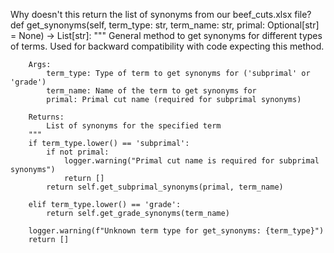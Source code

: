 
Why doesn't this return the list of synonyms from our beef_cuts.xlsx file?
    def get_synonyms(self, term_type: str, term_name: str, primal: Optional[str] = None) -> List[str]:
        """
        General method to get synonyms for different types of terms.
        Used for backward compatibility with code expecting this method.
        
        Args:
            term_type: Type of term to get synonyms for ('subprimal' or 'grade')
            term_name: Name of the term to get synonyms for
            primal: Primal cut name (required for subprimal synonyms)
            
        Returns:
            List of synonyms for the specified term
        """
        if term_type.lower() == 'subprimal':
            if not primal:
                logger.warning("Primal cut name is required for subprimal synonyms")
                return []
            return self.get_subprimal_synonyms(primal, term_name)
        
        elif term_type.lower() == 'grade':
            return self.get_grade_synonyms(term_name)
            
        logger.warning(f"Unknown term type for get_synonyms: {term_type}")
        return []
        